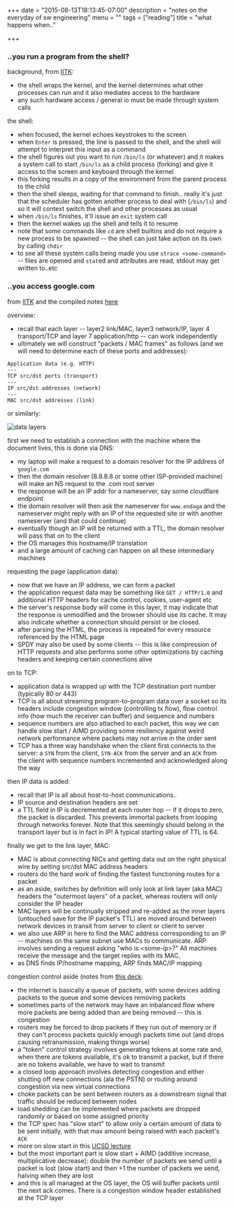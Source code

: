 +++
date = "2015-08-13T18:13:45-07:00"
description = "notes on the everyday of sw engineering"
menu = ""
tags = ["reading"]
title = "what happens when.."

+++


### ..you run a program from the shell?

background,
from [IITK](http://www.iitk.ac.in/LDP/HOWTO/Unix-and-Internet-Fundamentals-HOWTO/running-programs.html):

* the shell wraps the kernel,
and the kernel determines what other processes can run
and it also mediates access to the hardware
* any such hardware access / general io must be made through system calls

the shell:

* when focused, the kernel echoes keystrokes to the screen
* when `Enter` is pressed, the line is passed to the shell,
and the shell will attempt to interpret this input as a command
* the shell figures out you want to run `/bin/ls` (or whatever)
and it makes a system call to start `/bin/ls` as a child process (forking)
and give it access to the screen and keyboard through the kernel
* this forking results in a copy of the environment from the parent process to the child
* then the shell sleeps, waiting for that command to finish..
really it's just that the scheduler has gotten another process to deal with (`/bin/ls`)
and so it will context switch the shell and other processes as usual
* when `/bin/ls` finishes, it'll issue an `exit` system call
* then the kernel wakes up the shell and tells it to resume
* note that some commands like `cd` are shell builtins
and do not require a new process to be spawned --
the shell can just take action on its own by calling `chdir`
* to see all these system calls being made you use `strace <some-command>` --
files are opened and `stat`ed and attributes are read, stdout may get written to..etc


### ..you access google.com

from [IITK](http://www.iitk.ac.in/LDP/HOWTO/Unix-and-Internet-Fundamentals-HOWTO/internet.html)
and the compiled notes [here](https://github.com/alex/what-happens-when)

overview:

* recall that each layer -- layer2 link/MAC, layer3 network/IP, layer 4 transport/TCP
and layer 7 application/http -- can work independently
* ultimately we will construct "packets / MAC frames" as follows
(and we will need to determine each of these ports and addresses):

```
Application data (e.g. HTTP)
---
TCP src/dst ports (transport)
---
IP src/dst addresses (network)
---
MAC src/dst addresses (link)
```

or similarly:

![data layers](/img/data-layers.png)

first we need to establish a connection with the machine where the document lives,
this is done via DNS:

* my laptop will make a request to a domain resolver for the IP address of `google.com`
* then the domain resolver (8.8.8.8 or some other ISP-provided machine)
will make an NS request to the .com root server
* the response will be an IP addr for a nameserver, say some cloudflare endpoint
* the domain resolver will then ask the nameserver for `www.endaga`
and the nameserver might reply with an IP of the requested site
or with another nameserver (and that could continue)
* eventually though an IP will be returned with a TTL,
the domain resolver will pass that on to the client
* the OS manages this hostname/IP translation
* and a large amount of caching can happen on all these intermediary machines

requesting the page (application data):

* now that we have an IP address, we can form a packet
* the application request data may be something like `GET / HTTP/1.0`
and additional HTTP headers for cache control, cookies, user-agent etc
* the server's response body will come in this layer,
it may indicate that the response is unmodified and the browser should use its cache.
It may also indicate whether a connection should persist or be closed.
* after parsing the HTML, the process is repeated for every resource referenced by the HTML page
* SPDY may also be used by some clients -- this is like compression of HTTP requests
and also performs some other optimizations by caching headers and keeping certain connections alive

on to TCP:

* application data is wrapped up with the TCP destination port number
(typically 80 or 443)
* TCP is all about streaming program-to-program data over a socket
so its headers include congestion window (controlling tx flow),
flow control info (how much the receiver can buffer) and sequence and numbers
* sequence numbers are also attached to each packet,
this way we can handle slow start / AIMD
providing some resiliency against weird network performance
where packets may not arrive in the order sent
* TCP has a three way handshake when the client first connects to the server:
a `SYN` from the client, `SYN-ACK` from the server and an `ACK` from the client
with sequence numbers incremented and acknowledged along the way

then IP data is added:

* recall that IP is all about host-to-host communications..
* IP source and destination headers are set
* a TTL field in IP is decremented at each router hop --
if it drops to zero, the packet is discarded.
This prevents immortal packets from looping through networks forever.
Note that this seemingly should belong in the transport layer but is in fact in IP!
A typical starting value of TTL is 64.

finally we get to the link layer, MAC:

* MAC is about connecting NICs and getting data out on the right physical wire
by setting src/dst MAC address headers
* routers do the hard work of finding the fastest functioning routes for a packet
* as an aside, switches by definition will only look at link layer (aka MAC) headers
the "outermost layers" of a packet, whereas routers will only consider the IP header
* MAC layers will be continually stripped and re-added
as the inner layers (untouched save for the IP packet's TTL) are moved around between network devices
in transit from server to client or client to server
* we also use ARP in here to find the MAC address corresponding to an IP --
machines on the same subnet use MACs to communicate.
ARP involves sending a request asking "who is \<some-ip\>?"
All machines receive the message and the target replies with its MAC.
* as DNS finds IP/hostname mapping, ARP finds MAC/IP mapping


congestion control aside
(notes from [this deck](http://www.slideshare.net/KrishnaRanjan/congestion-control-13017107):

* the internet is basically a queue of packets, with some devices adding packets to the queue
and some devices removing packets
* sometimes parts of the network may have an inbalanced flow where more packets are being added
than are being removed -- this is congestion
* routers may be forced to drop packets if they run out of memory
or if they can't process packets quickly enough packets time out
(and drops causing retransmission, making things worse)
* a "token" control strategy involves generating tokens at some rate and,
when there are tokens available, it's ok to transmit a packet,
but if there are no tokens available, we have to wait to transmit
* a closed loop approach involves detecting congestion
and either shutting off new connections (ala the PSTN)
or routing around congestion via new virtual connections
* choke packets can be sent between routers as a downstream signal
that traffic should be reduced between nodes
* load shedding can be implemented where packets are dropped randomly
or based on some assigned priority
* the TCP spec has "slow start" to allow only a certain amount of data to be sent initially,
with that max amount being raised with each packet's `ACK`
* more on slow start in this [UCSD lecture](http://cseweb.ucsd.edu/classes/fa11/cse123-a/123f11_Lec15.pdf)
* but the most important part is slow start + AIMD (additive increase, multiplicative decrease):
double the number of packets we send until a packet is lost (slow start)
and then +1 the number of packets we send, halving when they are lost
* and this is all managed at the OS layer, the OS will buffer packets until the next ack comes.
There is a congestion window header established at the TCP layer
